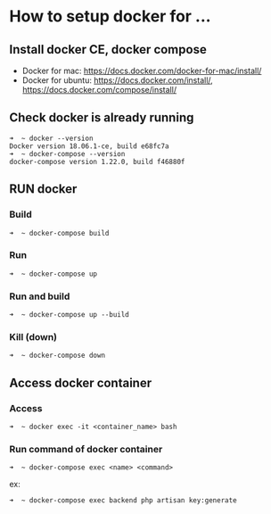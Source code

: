 # How to setup docker for ... 

## Install docker CE, docker compose
- Docker for mac: https://docs.docker.com/docker-for-mac/install/
- Docker for ubuntu: https://docs.docker.com/install/, https://docs.docker.com/compose/install/

## Check docker is already running
```
➜  ~ docker --version
Docker version 18.06.1-ce, build e68fc7a
➜  ~ docker-compose --version
docker-compose version 1.22.0, build f46880f
```

## RUN docker
### Build

```
➜  ~ docker-compose build
```
### Run

```
➜  ~ docker-compose up
```

### Run and build
```
➜  ~ docker-compose up --build
```

### Kill (down)

```
➜  ~ docker-compose down
```

## Access docker container
### Access

```
➜  ~ docker exec -it <container_name> bash
```

### Run command of docker container

```
➜  ~ docker-compose exec <name> <command>
```
ex:

```
➜  ~ docker-compose exec backend php artisan key:generate
```
